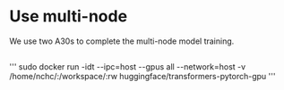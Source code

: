 # Use multi-node
We use two A30s to complete the multi-node model training.

##

'''
sudo docker run -idt --ipc=host --gpus all --network=host -v /home/nchc/:/workspace/:rw huggingface/transformers-pytorch-gpu
'''
